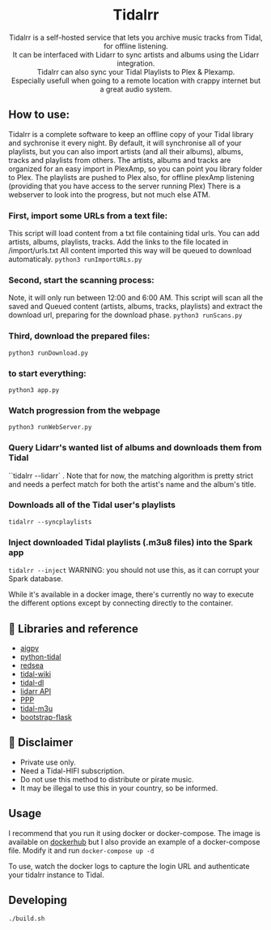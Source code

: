 <div align="center">
  <h1>Tidalrr</h1>
</div>
<p align="center">
  Tidalrr is a self-hosted service that lets you archive music tracks from Tidal, for offline listening.<br/>
  It can be interfaced with Lidarr to sync artists and albums using the Lidarr integration.<br/>
  Tidalrr can also sync your Tidal Playlists to Plex & Plexamp.<br/>
  Especially usefull when going to a remote location with crappy internet but a great audio system.
</p>

## How to use:
Tidalrr is a complete software to keep an offline copy of your Tidal library and sychronise it every night.
By default, it will synchronise all of your playlists, but you can also import artists (and all their albums), albums, tracks and playlists from others.
The artists, albums and tracks are organized for an easy import in PlexAmp, so you can point you library folder to Plex.
The playlists are pushed to Plex also, for offline plexAmp listening (providing that you have access to the server running Plex)
There is a webserver to look into the progress, but not much else ATM.

### First, import some URLs from a text file:
This script will load content from a txt file containing tidal urls.
You can add artists, albums, playlists, tracks.
Add the links to the file located in /import/urls.txt
All content imported this way will be queued to download automaticaly.
`python3 runImportURLs.py` 

### Second, start the scanning process:
Note, it will only run between 12:00 and 6:00 AM.
This script will scan all the saved and Queued content (artists, albums, tracks, playlists) and extract the download url, preparing for the download phase.
`python3 runScans.py` 

### Third, download the prepared files:
`python3 runDownload.py` 

### to start everything:
`python3 app.py` 

### Watch progression from the webpage
`python3 runWebServer.py`

### Query Lidarr's wanted list of albums and downloads them from Tidal
``tidalrr --lidarr` . Note that for now, the matching algorithm is pretty strict and needs a perfect match for both the artist's name and the album's title.

### Downloads all of the Tidal user's playlists
`tidalrr --syncplaylists` 

### Inject downloaded Tidal playlists (.m3u8 files) into the Spark app
`tidalrr --inject`  WARNING: you should not use this, as it can corrupt your Spark database.

While it's available in a docker image, there's currently no way to execute the different options except by connecting directly to the container.

## 🎨 Libraries and reference

- [aigpy](https://github.com/yaronzz/AIGPY)
- [python-tidal](https://github.com/tamland/python-tidal)
- [redsea](https://github.com/redsudo/RedSea)
- [tidal-wiki](https://github.com/Fokka-Engineering/TIDAL/wiki)
- [tidal-dl](https://github.com/yaronzz/Tidal-Media-Downloader)
- [lidarr API](https://lidarr.audio/docs/api/#/)
- [PPP](https://github.com/XDGFX/PPP)
- [tidal-m3u](https://github.com/jocap/tidal-m3u/blob/master/m3u.py)
- [bootstrap-flask](https://github.com/helloflask/bootstrap-flask)

## 📜 Disclaimer
- Private use only.
- Need a Tidal-HIFI subscription. 
- Do not use this method to distribute or pirate music.
- It may be illegal to use this in your country, so be informed.

## Usage
I recommend that you run it using docker or docker-compose.
The image is available on [dockerhub](https://hub.docker.com/r/jacobroyquebec/tidalrr)
but I also provide an example of a docker-compose file.
Modify it and run `docker-compose up -d`

To use, watch the docker logs to capture the login URL and authenticate your tidalrr instance to Tidal.

## Developing

```shell
./build.sh
```

